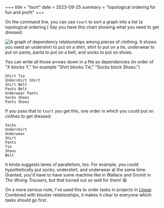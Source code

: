 +++
title = "tsort"
date = 2023-09-25
summary = "topological ordering for fun and profit"
+++

On the command line, you can use `tsort` to sort a graph into a list (a topological ordering.) Say you have this chart showing what you need to get dressed:

![A graph of dependency relationships among pieces of clothing. It shows you need an undershirt to put on a shirt, shirt to put on a tie, underwear to put on pants, pants to put on a belt, and socks to put on shoes.](/images/tsort-clothes.png)

You can write all those arrows down in a file as dependencies (in order of "X blocks Y," for example "Shirt blocks Tie," "Socks block Shoes.")

```
Shirt Tie
Undershirt Shirt
Shirt Belt
Pants Belt
Underwear Pants
Socks Shoes
Pants Shoes
```

If you pass that to `tsort` you get this, one order in which you could put on clothes to get dressed:

```
Socks
Undershirt
Underwear
Shirt
Pants
Tie
Shoes
Belt
```

It kinda suggests lanes of parallelism, too. For example, you could hypothetically put socks, undershirt, and underwear at the same time. Granted, you'd have to have some machine like in Wallace and Gromit in *The Wrong Trousers*, but that turned out so well for them! 😆

On a more serious note, I've used this to order tasks in projects in [Linear](https://linear.app). Combined with blocker relationships, it makes it clear to everyone which tasks should go first.
